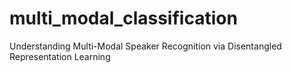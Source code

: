 # multi_modal_classification
Understanding Multi-Modal Speaker Recognition via Disentangled Representation Learning
